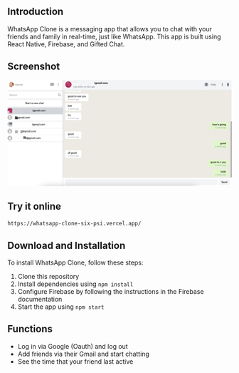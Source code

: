 ## Introduction

WhatsApp Clone is a messaging app that allows you to chat with your friends and family in real-time, just like WhatsApp.
This app is built using React Native, Firebase, and Gifted Chat.

## Screenshot

![](demo.png)

## Try it online

```
https://whatsapp-clone-six-psi.vercel.app/
```

## Download and Installation

To install WhatsApp Clone, follow these steps:

1. Clone this repository
2. Install dependencies using `npm install`
3. Configure Firebase by following the instructions in the Firebase documentation
4. Start the app using `npm start`

## Functions

* Log in via Google (Oauth) and log out
* Add friends via their Gmail and start chatting
* See the time that your friend last active

